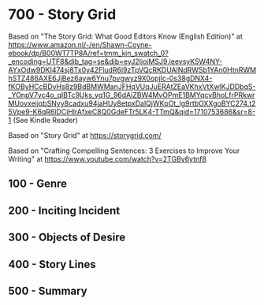 # 700 - Story Grid

Based on "The Story Grid: What Good Editors Know (English Edition)" at https://www.amazon.nl/-/en/Shawn-Coyne-ebook/dp/B00WT7TP8A/ref=tmm_kin_swatch_0?_encoding=UTF8&dib_tag=se&dib=eyJ2IjoiMSJ9.ieevsyK5W4NY-AYxOdw9DKI474sj8Tx0y42FludR6i9zTpVQcRKDUAlNdRWSb1YAn0HtnRWMhSTZ486AXE6JjBez6ayw6Ynu7pvgwyz9X0opjlc-0s38gDNX4-fKOByHCcBDvHs8z9BdBMWManJFHqVUqJuERAtZEaVKhxVtXwlKJDDbqS-_YOnpV7yc4o_qIBTc9Uks_yq1G_96dAiZBW4MvOPmE1BMYqcyBhoLfrPRkwrMUovxejjqbSNyy8cadxu94jaHUy8etpxDalQjWKpOt_lg9rtbOXXgoBYC274.t25Vpe9-K6qR6lDCiHlrAfxeC8Q0GdeFTr5LK4-TTmQ&qid=1710753686&sr=8-1 (See Kindle Reader)

Based on "Story Grid" at https://storygrid.com/

Based on "Crafting Compelling Sentences: 3 Exercises to Improve Your Writing" at https://www.youtube.com/watch?v=2TGBy6ytnf8

## 100 - Genre

## 200 - Inciting Incident

## 300 - Objects of Desire

## 400 - Story Lines

## 500 - Summary
